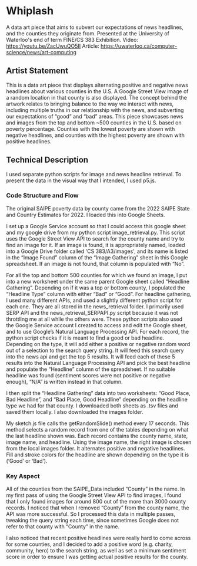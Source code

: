 # Whiplash
A data art piece that aims to subvert our expectations of news headlines, and the counties they originate from.
Presented at the University of Waterloo's end of term FINE/CS 383 Exhibition.
Video: https://youtu.be/ZacUwuQO5II
Article: https://uwaterloo.ca/computer-science/news/art-computing

## Artist Statement
This is a data art piece that displays alternating positive and negative news headlines about various counties in the U.S. A Google Street View image of a random location in that county is also displayed. The concept behind the artwork relates to bringing balance to the way we interact with news, including multiple truths in our relationship with the news, and subverting our expectations of “good” and “bad” areas. This piece showcases news and images from the top and bottom ~500 counties in the U.S. based on poverty percentage. Counties with the lowest poverty are shown with negative headlines, and counties with the highest poverty are shown with positive headlines. 

## Technical Description
I used separate python scripts for image and news headline retrieval. To present the data in the visual way that I intended, I used p5.js. 

### Code Structure and Flow
The original SAIPE poverty data by county came from the 2022 SAIPE State and Country Estimates for 2022. I loaded this into Google Sheets.

I set up a Google Service account so that I could access this google sheet and my google drive from my python script image_retrieval.py. This script uses the Google Street View API to search for the county name and try to find an image for it. If an image is found, it is appropriately named, loaded into a Google Drive folder called 'CS 383/A3/images', and its name is listed in the “Image Found” column of the “Image Gathering” sheet in this Google spreadsheet. If an image is not found, that column is populated with “No”.

For all the top and bottom 500 counties for which we found an image, I put into a new worksheet under the same parent Google sheet called “Headline Gathering”. Depending on if it was a top or bottom county, I populated the “Headline Type” column with either “Bad” or “Good”. For headline gathering, I used many different APIs, and used a slightly different python script for each one. They are all stored in the news_retrieval folder. I primarily used SERP API and the news_retrieval_SERPAPI.py script because it was not throttling me at all while the others were. These python scripts also used the Google Service account I created to access and edit the Google sheet, and to use Google’s Natural Language Processing API. For each record, the python script checks if it is meant to find a good or bad headline. Depending on the type, it will add either a positive or negative random word out of a selection to the search query string. It will feed this search query into the news api and get the top 5 results. It will feed each of these 5 results into the Natural Language Processing API and pick the best headline and populate the “Headline” column of the spreadsheet. If no suitable headline was found (sentiment scores were not positive or negative enough), “N/A” is written instead in that column.

I then split the “Headline Gathering” data into two worksheets: “Good Place, Bad Headline”, and “Bad Place, Good Headline” depending on the headline type we had for that county. I downloaded both sheets as .tsv files and saved them locally. I also downloaded the images folder.

My sketch.js file calls the getRandomSlide() method every 17 seconds. This method selects a random record from one of the tables depending on what the last headline shown was. Each record contains the county name, state, image name, and headline. Using the image name, the right image is chosen from the local images folder. It alternates positive and negative headlines. Fill and stroke colors for the headline are shown depending on the type it is (‘Good’ or ‘Bad’). 

### Key Aspect
All of the counties from the SAIPE_Data included “County” in the name. In my first pass of using the Google Street View API to find images, I found that I only found images for around 800 out of the more than 3000 county records. I noticed that when I removed “County” from the county name, the API was more successful. So I processed this data in multiple passes, tweaking the query string each time, since sometimes Google does not refer to that county with “County” in the name.

I also noticed that recent positive headlines were really hard to come across for some counties, and I decided to add a positive word (e.g. charity, community, hero) to the search string, as well as set a minimum sentiment score in order to ensure I was getting actual positive results for the county.

